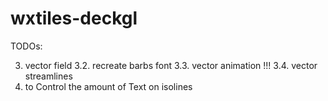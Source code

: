 # wxtiles-deckgl

TODOs:

3. vector field
   3.2. recreate barbs font
   3.3. vector animation !!!
   3.4. vector streamlines
4. to Control the amount of Text on isolines
